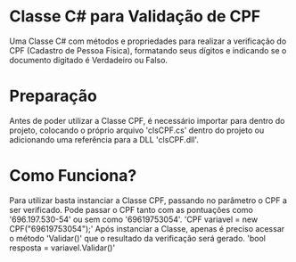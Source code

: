 # Classe C# para Validação de CPF
Uma Classe C# com métodos e propriedades para realizar a verificação do CPF (Cadastro de Pessoa Física), formatando seus dígitos e indicando se o documento digitado é Verdadeiro ou Falso.

# Preparação
Antes de poder utilizar a Classe CPF, é necessário importar para dentro do projeto, colocando o próprio arquivo 'clsCPF.cs' dentro do projeto ou adicionando uma referência para a DLL 'clsCPF.dll'.

# Como Funciona?
Para utilizar basta instanciar a Classe CPF, passando no parâmetro o CPF a ser verificado. Pode passar o CPF tanto com as pontuações como '696.197.530-54' ou sem como '69619753054'.
'CPF variavel = new CPF("69619753054");'
Após instanciar a Classe, apenas é preciso acessar o método 'Validar()' que o resultado da verificação será gerado.
'bool resposta = variavel.Validar()'
